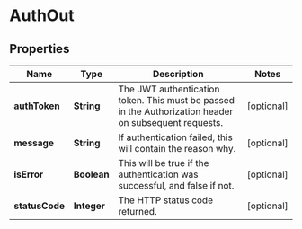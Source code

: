 

# AuthOut

## Properties

Name | Type | Description | Notes
------------ | ------------- | ------------- | -------------
**authToken** | **String** | The JWT authentication token. This must be passed in the Authorization header on subsequent requests. |  [optional]
**message** | **String** | If authentication failed, this will contain the reason why. |  [optional]
**isError** | **Boolean** | This will be true if the authentication was successful, and false if not. |  [optional]
**statusCode** | **Integer** | The HTTP status code returned. |  [optional]



